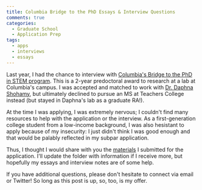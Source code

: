 ```yaml
---
title: Columbia Bridge to the PhD Essays & Interview Questions
comments: true
categories: 
  - Graduate School
  - Application Prep
tags: 
  - apps
  - interviews
  - essays
---
```


Last year, I had the chance to interview with [Columbia's Bridge to the PhD in STEM program](https://bridgetophd.facultydiversity.columbia.edu/). This is a 2-year predoctoral award to research at a lab at Columbia's campus. I was accepted and matched to work with [Dr. Daphna Shohamy](https://shohamylab.zuckermaninstitute.columbia.edu/people/daphna-shohamy-phd), but ultimately declined to pursue an MS at Teachers College instead (but stayed in Daphna's lab as a graduate RA!). 

At the time I was applying, I was extremely nervous; I couldn't find many resources to help with the application or the interview. As a first-generation college student from a low-income background, I was also hesistant to apply because of my insecurity: I just didn't think I was good enough and that would be palably reflected in my subpar application. 

Thus, I thought I would share with you the [materials](https://drive.google.com/drive/folders/14GioiEMB66pVJKK5jswnrGK85ufLN48w?usp=sharing) I submitted for the application. I'll update the folder with information if I receive more, but hopefully my essays and interview notes are of some help. 

If you have additional questions, please don't hesitate to connect via email or Twitter! So long as this post is up, so, too, is my offer. 
